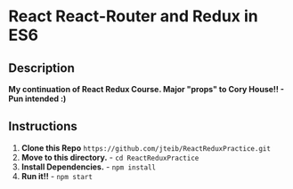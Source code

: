 # React React-Router and Redux in ES6

## Description

**My continuation of React Redux Course. Major "props" to Cory House!! - Pun intended :)**

## Instructions

1. **Clone this Repo** `https://github.com/jteib/ReactReduxPractice.git`
2. **Move to this directory.** - `cd ReactReduxPractice`
3. **Install Dependencies.** - `npm install`
4. **Run it!!** - `npm start`
